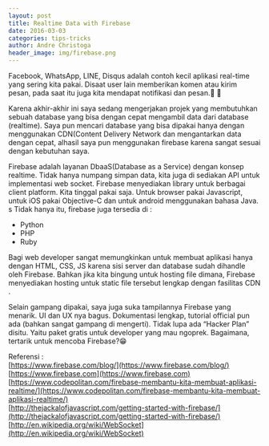 ```yaml
---
layout: post
title: Realtime Data with Firebase
date: 2016-03-03
categories: tips-tricks
author: Andre Christoga
header_image: img/firebase.png
---
```

Facebook, WhatsApp, LINE, Disqus adalah contoh kecil aplikasi real-time yang sering kita pakai. Disaat user lain memberikan komen atau kirim pesan, pada saat itu juga kita mendapat notifikasi dan pesan.📩 💬

Karena akhir-akhir ini saya sedang mengerjakan projek yang membutuhkan sebuah database yang bisa dengan cepat mengambil data dari database (realtime).
Saya pun mencari database yang bisa dipakai hanya dengan menggunakan CDN(Content Delivery Network dan mengantarkan data dengan cepat, alhasil saya pun menggunakan firebase karena sangat sesuai dengan kebutuhan saya.

Firebase adalah layanan DbaaS(Database as a Service) dengan konsep realtime. Tidak hanya numpang simpan data, kita juga di sediakan API untuk implementasi web socket. Firebase menyediakan library untuk berbagai client platform. Kita tinggal pakai saja. Untuk browser pakai Javascript, untuk iOS pakai Objective-C dan untuk android menggunakan bahasa Java.
s
Tidak hanya itu, firebase juga tersedia di : <br>
<ul>  
<li> Python </li>
<li> PHP </li>
<li> Ruby </li>
</ul>

Bagi web developer sangat memungkinkan untuk membuat aplikasi hanya dengan HTML, CSS, JS karena sisi server dan database sudah dihandle oleh Firebase. Bahkan jika kita bingung untuk hosting file dimana, Firebase menyediakan hosting untuk static file tersebut lengkap dengan fasilitas CDN .

Selain gampang dipakai, saya juga suka tampilannya Firebase yang menarik. UI dan UX nya bagus. Dokumentasi lengkap, tutorial official pun ada (bahkan sangat gampang di mengerti). Tidak lupa ada “Hacker Plan” disitu. Yaitu paket gratis untuk developer yang mau ngoprek. Bagaimana, tertarik untuk mencoba Firebase?😁

Referensi : <br>
[https://www.firebase.com/blog/](https://www.firebase.com/blog/) <br>
[https://www.firebase.com](https://www.firebase.com) <br>
[https://www.codepolitan.com/firebase-membantu-kita-membuat-aplikasi-realtime/](https://www.codepolitan.com/firebase-membantu-kita-membuat-aplikasi-realtime/) <br>
[http://thejackalofjavascript.com/getting-started-with-firebase/](http://thejackalofjavascript.com/getting-started-with-firebase/) <br>
[http://en.wikipedia.org/wiki/WebSocket](http://en.wikipedia.org/wiki/WebSocket)
